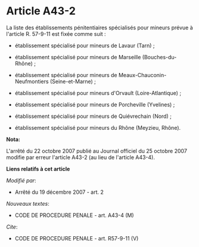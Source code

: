 # Article A43-2

La liste des établissements pénitentiaires spécialisés pour mineurs prévue à l'article R. 57-9-11 est fixée comme suit :

- établissement spécialisé pour mineurs de Lavaur (Tarn) ;

- établissement spécialisé pour mineurs de Marseille (Bouches-du-Rhône) ;

- établissement spécialisé pour mineurs de Meaux-Chauconin-Neufmontiers (Seine-et-Marne) ;

- établissement spécialisé pour mineurs d'Orvault (Loire-Atlantique) ;

- établissement spécialisé pour mineurs de Porcheville (Yvelines) ;

- établissement spécialisé pour mineurs de Quiévrechain (Nord) ;

- établissement spécialisé pour mineurs du Rhône (Meyzieu, Rhône).

**Nota:**

L'arrêté du 22 octobre 2007 publié au Journal officiel du 25 octobre 2007 modifie par erreur l'article A43-2 (au lieu de
l'article A43-4).

**Liens relatifs à cet article**

_Modifié par_:

  - Arrêté du 19 décembre 2007 - art. 2

_Nouveaux textes_:

  - CODE DE PROCEDURE PENALE - art. A43-4 (M)

_Cite_:

  - CODE DE PROCEDURE PENALE - art. R57-9-11 (V)
